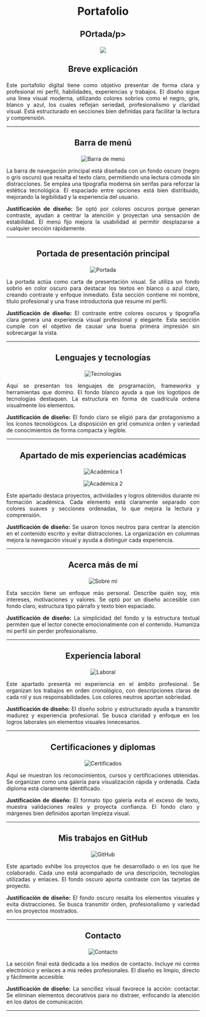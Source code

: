 # <p align="center">Portafolio</p>

## <p align="center">POrtada/p>


<p align="center">
<img src="![image](https://github.com/user-attachments/assets/f6b438f2-8ec8-4006-98d1-7492d3c36366)" />
</p>


## <p align="center">Breve explicación</p>

<p align="justify">
Este portafolio digital tiene como objetivo presentar de forma clara y profesional mi perfil, habilidades, experiencias y trabajos. El diseño sigue una línea visual moderna, utilizando colores sobrios como el negro, gris, blanco y azul, los cuales reflejan seriedad, profesionalismo y claridad visual. Está estructurado en secciones bien definidas para facilitar la lectura y comprensión.
</p>

---

## <p align="center">Barra de menú</p>

<p align="center">
  <img src="https://github.com/user-attachments/assets/54de3f11-a9c6-4fd0-9d17-9218f0eed95e" alt="Barra de menú" />
</p>

<p align="justify">
La barra de navegación principal está diseñada con un fondo oscuro (negro o gris oscuro) que resalta el texto claro, permitiendo una lectura cómoda sin distracciones. Se emplea una tipografía moderna sin serifas para reforzar la estética tecnológica. El espaciado entre opciones está bien distribuido, mejorando la legibilidad y la experiencia del usuario.
</p>

<p align="justify">
<strong>Justificación de diseño:</strong> Se optó por colores oscuros porque generan contraste, ayudan a centrar la atención y proyectan una sensación de estabilidad. El menú fijo mejora la usabilidad al permitir desplazarse a cualquier sección rápidamente.
</p>

---

## <p align="center">Portada de presentación principal</p>

<p align="center">
  <img src="https://github.com/user-attachments/assets/70523689-b121-4081-8cec-a522c84d4bdf" alt="Portada" />
</p>

<p align="justify">
La portada actúa como carta de presentación visual. Se utiliza un fondo sobrio en color oscuro para destacar los textos en blanco o azul claro, creando contraste y enfoque inmediato. Esta sección contiene mi nombre, título profesional y una frase introductoria que resume mi perfil.
</p>

<p align="justify">
<strong>Justificación de diseño:</strong> El contraste entre colores oscuros y tipografía clara genera una experiencia visual profesional y elegante. Esta sección cumple con el objetivo de causar una buena primera impresión sin sobrecargar la vista.
</p>

---

## <p align="center">Lenguajes y tecnologías</p>

<p align="center">
  <img src="https://github.com/user-attachments/assets/9f5b1b2a-e141-401a-9b01-706af96cb972" alt="Tecnologías" />
</p>

<p align="justify">
Aquí se presentan los lenguajes de programación, frameworks y herramientas que domino. El fondo blanco ayuda a que los logotipos de tecnologías destaquen. La estructura en forma de cuadrícula ordena visualmente los elementos.
</p>

<p align="justify">
<strong>Justificación de diseño:</strong> El fondo claro se eligió para dar protagonismo a los íconos tecnológicos. La disposición en grid comunica orden y variedad de conocimientos de forma compacta y legible.
</p>

---

## <p align="center">Apartado de mis experiencias académicas</p>

<p align="center">
  <img src="https://github.com/user-attachments/assets/27db8138-82e6-4681-a5b2-277be17e1128" alt="Académica 1" />
</p>

<p align="center">
  <img src="https://github.com/user-attachments/assets/9bbc4204-a8ac-48e9-8449-fe17448f2350" alt="Académica 2" />
</p>

<p align="justify">
Este apartado destaca proyectos, actividades y logros obtenidos durante mi formación académica. Cada elemento está claramente separado con colores suaves y secciones ordenadas, lo que mejora la lectura y comprensión.
</p>

<p align="justify">
<strong>Justificación de diseño:</strong> Se usaron tonos neutros para centrar la atención en el contenido escrito y evitar distracciones. La organización en columnas mejora la navegación visual y ayuda a distinguir cada experiencia.
</p>

---

## <p align="center">Acerca más de mí</p>

<p align="center">
  <img src="https://github.com/user-attachments/assets/36f4d7fd-04b5-4d70-9c34-c8510e02162a" alt="Sobre mí" />
</p>

<p align="justify">
Esta sección tiene un enfoque más personal. Describe quién soy, mis intereses, motivaciones y valores. Se optó por un diseño accesible con fondo claro, estructura tipo párrafo y texto bien espaciado.
</p>

<p align="justify">
<strong>Justificación de diseño:</strong> La simplicidad del fondo y la estructura textual permiten que el lector conecte emocionalmente con el contenido. Humaniza mi perfil sin perder profesionalismo.
</p>

---

## <p align="center">Experiencia laboral</p>

<p align="center">
  <img src="https://github.com/user-attachments/assets/600ee27a-e258-4ae1-97f3-f4a168e44a04" alt="Laboral" />
</p>

<p align="justify">
Este apartado presenta mi experiencia en el ámbito profesional. Se organizan los trabajos en orden cronológico, con descripciones claras de cada rol y sus responsabilidades. Los colores neutros aportan sobriedad.
</p>

<p align="justify">
<strong>Justificación de diseño:</strong> El diseño sobrio y estructurado ayuda a transmitir madurez y experiencia profesional. Se busca claridad y enfoque en los logros laborales sin elementos visuales innecesarios.
</p>

---

## <p align="center">Certificaciones y diplomas</p>

<p align="center">
  <img src="https://github.com/user-attachments/assets/6cb53776-cfa6-439b-9f17-f894b19ee4cf" alt="Certificados" />
</p>

<p align="justify">
Aquí se muestran los reconocimientos, cursos y certificaciones obtenidas. Se organizan como una galería para visualización rápida y ordenada. Cada diploma está claramente identificado.
</p>

<p align="justify">
<strong>Justificación de diseño:</strong> El formato tipo galería evita el exceso de texto, muestra validaciones reales y proyecta confianza. El fondo claro y márgenes bien definidos aportan limpieza visual.
</p>

---

## <p align="center">Mis trabajos en GitHub</p>

<p align="center">
  <img src="https://github.com/user-attachments/assets/4be1db37-f84b-46c1-9041-1e80a9d96267" alt="GitHub" />
</p>

<p align="justify">
Este apartado exhibe los proyectos que he desarrollado o en los que he colaborado. Cada uno está acompañado de una descripción, tecnologías utilizadas y enlaces. El fondo oscuro aporta contraste con las tarjetas de proyecto.
</p>

<p align="justify">
<strong>Justificación de diseño:</strong> El fondo oscuro resalta los elementos visuales y evita distracciones. Se busca transmitir orden, profesionalismo y variedad en los proyectos mostrados.
</p>

---

## <p align="center">Contacto</p>

<p align="center">
  <img src="https://github.com/user-attachments/assets/8adc80c8-02b6-4d54-a5ff-1e624e48b51a" alt="Contacto" />
</p>

<p align="justify">
La sección final está dedicada a los medios de contacto. Incluye mi correo electrónico y enlaces a mis redes profesionales. El diseño es limpio, directo y fácilmente accesible.
</p>

<p align="justify">
<strong>Justificación de diseño:</strong> La sencillez visual favorece la acción: contactar. Se eliminan elementos decorativos para no distraer, enfocando la atención en los datos de comunicación.
</p>

---
